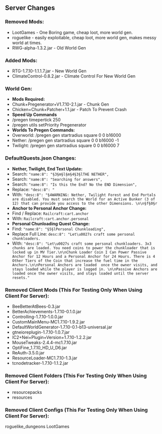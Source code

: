 ## Server Changes

### Removed Mods:
* LootGames - One Boring game, cheap loot, more world gen.
* roguelike - easily exploitable, cheap loot, more world gen, makes messy world at times.
* RWG-alpha-1.3.2.jar - Old World Gen

### Added Mods:
* RTG-1.7.10-1.1.1.7.jar - New World Gen
* ClimateControl-0.8.2.jar - Climate Control For New World Gen

### World Gen:
* **Mods Required:**
* Chunk+Pregenerator+V1.7.10-2.1.jar - Chunk Gen
* Chicken+Chunk+Patcher+1.1.jar - Patch To Prevent Crash
* **Speed Up Commands**
* /pregen timepertick 250
* /pregen utils setPriority Pregenerator
* **Worlds To Pregen Commands:**
* Overworld: /pregen gen startradius square 0 0 b16000
* Nether: /pregen gen startradius square 0 0 b16000 -1
* Twilight: /pregen gen startradius square 0 0 b16000 7

### DefaultQuests.json Changes:
* **Nether, Twilight, End Text Update:**
* Search: ```"name:8": "§3§m§l§m§4§3§lTHE NETHER",```
* Search: ```"name:8": "Searching for answers",```
* Search: ```"name:8": "Is this the End? No the END Dimension",```
* Replace: ```"desc:8": "```
* With: ```"desc:8": "§4WARNING: Nether, Twilight Forest and End Portals are disabled. You must search the World for an Active Bunker (3 of 12) that can provide you access to the other Dimensions. \n\n§f§0§r```
* **Anchor to Personal Anchor Change:**
* Find / Replace: ```Railcraft:cart.anchor```
* With: ```Railcraft:cart.anchor.personal```
* **Personal Chunloading Quest Change:**
* Find: ```"name:8": "§5§lPersonal Chunkloading",```
* Replace Full Line: ```desc:8": "Let\u0027s craft some personal chunkloaders.```
* With: ```"desc:8": "Let\u0027s craft some personal chunkloaders. 3x3 chunks are loaded. You need coins to power the chunkloader that is locked up in MV Tier.\n\nChunk Loader Coin I Can Power Passive Anchor for 12 Hours and a Personal Anchor for 24 Hours. There is 4 Other Tiers of the Coin that increase the fuel time in the Anchors.\n\nPersonal Anchors are loaded  once the owner visits, and stays loaded while the player is logged in. \n\nPassive Anchors are loaded once the owner visits, and stays loaded until the server resets."```

### Removed Client Mods (This For Testing Only When Using Client For Server):
* BeeBetterAtBees-0.3.jar
* BetterAchievements-1.7.10-0.1.0.jar
* Controlling-1.7.10-1.0.0.jar
* CustomMainMenu-MC1.7.10-1.9.2.jar
* DefaultWorldGenerator-1.7.10-0.1-b13-universal.jar
* gtneioreplugin-1.7.10-1.0.7.jar
* IC2+Nei+Plugin+Version+1.7.10-1.2.2.jar
* MouseTweaks-2.4.4-mc1.7.10.jar
* OptiFine_1.7.10_HD_U_D6.jar
* ReAuth-3.5.0.jar
* ResourceLoader-MC1.7.10-1.3.jar
* tcnodetracker-1.7.10-1.1.2.jar

### Removed Client Folders (This For Testing Only When Using Client For Server):
* resourcepacks
* resources

### Removed Client Configs (This For Testing Only When Using Client For Server):
roguelike_dungeons
LootGames
